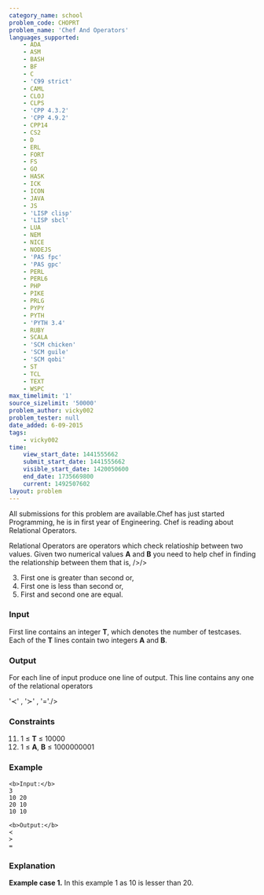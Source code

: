 ```yaml
---
category_name: school
problem_code: CHOPRT
problem_name: 'Chef And Operators'
languages_supported:
    - ADA
    - ASM
    - BASH
    - BF
    - C
    - 'C99 strict'
    - CAML
    - CLOJ
    - CLPS
    - 'CPP 4.3.2'
    - 'CPP 4.9.2'
    - CPP14
    - CS2
    - D
    - ERL
    - FORT
    - FS
    - GO
    - HASK
    - ICK
    - ICON
    - JAVA
    - JS
    - 'LISP clisp'
    - 'LISP sbcl'
    - LUA
    - NEM
    - NICE
    - NODEJS
    - 'PAS fpc'
    - 'PAS gpc'
    - PERL
    - PERL6
    - PHP
    - PIKE
    - PRLG
    - PYPY
    - PYTH
    - 'PYTH 3.4'
    - RUBY
    - SCALA
    - 'SCM chicken'
    - 'SCM guile'
    - 'SCM qobi'
    - ST
    - TCL
    - TEXT
    - WSPC
max_timelimit: '1'
source_sizelimit: '50000'
problem_author: vicky002
problem_tester: null
date_added: 6-09-2015
tags:
    - vicky002
time:
    view_start_date: 1441555662
    submit_start_date: 1441555662
    visible_start_date: 1420050600
    end_date: 1735669800
    current: 1492507602
layout: problem
---
```

All submissions for this problem are available.Chef has just started Programming, he is in first year of Engineering. Chef is reading about Relational Operators. 

Relational Operators are operators which check relatioship between two values. Given two numerical values **A** and **B** you need to help chef in finding the relationship between them that is, 
/>/>

3. First one is greater than second or,
4. First one is less than second or,
5. First and second one are equal.
### Input

First line contains an integer **T**, which denotes the number of testcases. Each of the **T** lines contain two integers **A** and **B**.

### Output

For each line of input produce one line of output. This line contains any one of the relational operators

'≺' , '≻' , '='./>

### Constraints

11. 1 ≤ **T** ≤ 10000
12. 1 ≤ **A**, **B** ≤ 1000000001
### Example

```
<b>Input:</b>
3
10 20
20 10
10 10

<b>Output:</b>
≺
≻
=

```
### Explanation

**Example case 1.** In this example 1 as 10 is lesser than 20.
